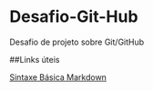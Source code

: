 # Desafio-Git-Hub
Desafio de projeto sobre Git/GitHub

##Links úteis

[Sintaxe Básica Markdown](https://www.markdownguide.org/basic-syntax/)
